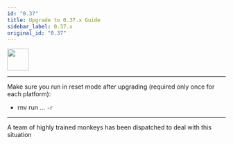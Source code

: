 ```yaml
---
id: "0.37"
title: Upgrade to 0.37.x Guide
sidebar_label: 0.37.x
original_id: "0.37"
---
```


<img className="header-image" src="https://renative.org/img/ic_upgrade.png" width="50" height="50" />

---

Make sure you run in reset mode after upgrading (required only once for each platform):

- rnv run ... `-r`

---

A team of highly trained monkeys has been dispatched to deal with this situation
